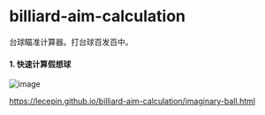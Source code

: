 # billiard-aim-calculation
台球瞄准计算器。打台球百发百中。

#### 1. 快速计算假想球

![image](https://user-images.githubusercontent.com/11046969/215524329-c1c36142-3fd1-45c1-96d6-1420a9a5831b.png)

https://lecepin.github.io/billiard-aim-calculation/imaginary-ball.html
